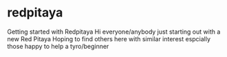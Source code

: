 # redpitaya
Getting started with Redpitaya
Hi everyone/anybody
just starting out with a new Red Pitaya
Hoping to find others here with similar interest
espcially those happy to help a tyro/beginner
